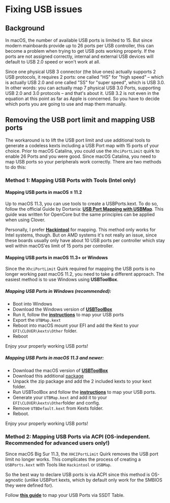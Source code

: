 # Fixing USB issues

## Background
In macOS, the number of available USB ports is limited to 15. But since modern mainboards provide up to 26 ports per USB controller, this can become a problem when trying to get USB pots working properly. If the ports are not assigned correctly, internal and external USB devices will default to USB 2.0 speed or won't work at all.

Since one physical USB 3 connector (the blue ones) actually supports 2 USB protocols, it requires 2 ports: one called "HS" for "high speed" – which is actually USB 2.0 and one called "SS" for "super speed", which is USB 3.0. In other words: you can actually map 7 physical USB 3.0 Ports, supporting USB 2.0 and 3.0 protocols – and that's about it. USB 3.2 is not even in the equation at this point as far as Apple is concerned. So you have to decide which ports you are going to use and map them manually.

## Removing the USB port limit and mapping USB ports
The workaround is to lift the USB port limit and use additional tools to generate a codeless kexts including a USB Port map with 15 ports of your choice. Prior to macOS Catalina, you could use the `XhciPortLimit` quirk to enable 26 Ports and you were good. Since macOS Catalina, you need to map USB ports so your peripherals work correctly. There are two methods to do this:

### Method 1: Mapping USB Ports with Tools (Intel only)

#### Mapping USB ports in macOS ≤ 11.2
Up to macOS 11.3, you can use tools to create a USBPorts.kext. To do so, follow the official Guide by Dortania: [**USB Port Mapping with USBMap**](https://dortania.github.io/OpenCore-Post-Install/usb/system-preparation.html). This guide was written for OpenCore but the same principles can be applied when using Clover.

Personally, I prefer [**Hackintool**](https://github.com/headkaze/Hackintool) for mapping. This method only works for Intel systems, though. But on AMD systems it's not really an issue, since these boards usually only have about 10 USB ports per controller which stay well within macOS'es limit of 15 ports per controller.

#### Mapping USB ports in macOS 11.3+ or Windows
Since the `XhciPortLimit` Quirk required for mapping the USB ports is no longer working past macOS 11.2, you need to take a different approach. The easiest method is to use Windows using **USBToolBox**.

##### Mapping USB Ports in Windows (recommended):
- Boot into Windows 
- Download the Windows version of [**USBToolBox**](https://github.com/USBToolBox/tool/releases)
- Run it, follow the [**instructions**](https://github.com/USBToolBox/tool#usage) to map your USB ports
- Export the `UTBMap.kext`
- Reboot into macOS mount your EFI and add the Kext to your `EFI\CLOVER\kexts\Other` folder.
- Reboot

Enjoy your properly working USB ports!

##### Mapping USB Ports in macOS 11.3 and newer:
- Download the macOS version of [**USBToolBox**](https://github.com/USBToolBox/tool/releases)
- Download this additional [package](https://github.com/USBToolBox/kext/releases)
- Unpack the zip package and add the 2 included kexts to your kext folder.
- Run USBToolBox and follow the [**instructions**](https://github.com/USBToolBox/kext#usage) to map your USB ports.
- Generate your `UTBMap.kext` and add it to your `EFI\CLOVER\kexts\Other`folder and config.
- Remove `UTBDefault.kext` from Kexts folder.
- Reboot.

Enjoy your properly working USB ports!

### Method 2: Mapping USB Ports via ACPI (OS-independent. Recommended for advanced users only!)
Since macOS Big Sur 11.3, the `XHCIPortLimit` Quirk removes the USB port limit no longer works. This complicates the process of creating a `USBPorts.kext` with Tools like `Hackintool` or `USBMap`. 

So the best way to declare USB ports is via ACPI since this method is OS-agnostic (unlike USBPort kexts, which by default only work for the SMBIOS they were defined for).

Follow [**this guide**](https://github.com/5T33Z0/Clover-Crate/tree/main/USB_Fixes/ACPI_Mapping_USB_Ports) to map your USB Ports via SSDT Table. 
